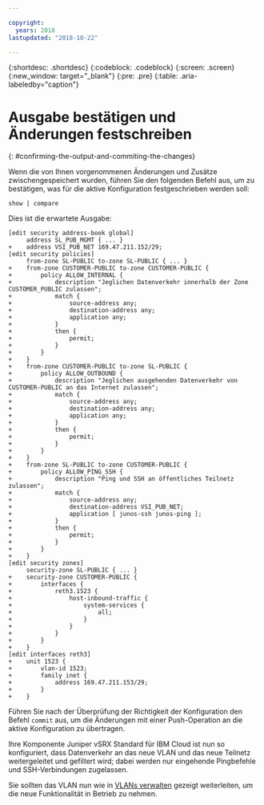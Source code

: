 ```yaml
---

copyright:
  years: 2018
lastupdated: "2018-10-22"

---
```


{:shortdesc: .shortdesc}
{:codeblock: .codeblock}
{:screen: .screen}
{:new_window: target="_blank"}
{:pre: .pre}
{:table: .aria-labeledby="caption"}

# Ausgabe bestätigen und Änderungen festschreiben
{: #confirming-the-output-and-commiting-the-changes}

Wenn die von Ihnen vorgenommenen Änderungen und Zusätze zwischengespeichert wurden, führen Sie den folgenden Befehl aus, um zu bestätigen, was für die aktive Konfiguration festgeschrieben werden soll:

```
show | compare
```

Dies ist die erwartete Ausgabe:

```
[edit security address-book global]
     address SL_PUB_MGMT { ... }
+    address VSI_PUB_NET 169.47.211.152/29;
[edit security policies]
     from-zone SL-PUBLIC to-zone SL-PUBLIC { ... }
+    from-zone CUSTOMER-PUBLIC to-zone CUSTOMER-PUBLIC {
+        policy ALLOW_INTERNAL {
+            description "Jeglichen Datenverkehr innerhalb der Zone CUSTOMER_PUBLIC zulassen";
+            match {
+                source-address any;
+                destination-address any;
+                application any;
+            }
+            then {
+                permit;
+            }
+        }
+    }
+    from-zone CUSTOMER-PUBLIC to-zone SL-PUBLIC {
+        policy ALLOW_OUTBOUND {
+            description "Jeglichen ausgehenden Datenverkehr von CUSTOMER-PUBLIC an das Internet zulassen";
+            match {
+                source-address any;
+                destination-address any;
+                application any;
+            }
+            then {
+                permit;
+            }
+        }
+    }
+    from-zone SL-PUBLIC to-zone CUSTOMER-PUBLIC {
+        policy ALLOW_PING_SSH {
+            description "Ping und SSH an öffentliches Teilnetz zulassen";
+            match {
+                source-address any;
+                destination-address VSI_PUB_NET;
+                application [ junos-ssh junos-ping ];
+            }
+            then {
+                permit;
+            }
+        }
+    }
[edit security zones]
     security-zone SL-PUBLIC { ... }
+    security-zone CUSTOMER-PUBLIC {
+        interfaces {
+            reth3.1523 {
+                host-inbound-traffic {
+                    system-services {
+                        all;
+                    }
+                }
+            }                          
+        }
+    }
[edit interfaces reth3]
+    unit 1523 {
+        vlan-id 1523;
+        family inet {
+            address 169.47.211.153/29;
+        }
+    }
```

Führen Sie nach der Überprüfung der Richtigkeit der Konfiguration den Befehl `commit` aus, um die Änderungen mit einer Push-Operation an die aktive Konfiguration zu übertragen.

Ihre Komponente Juniper vSRX Standard für IBM Cloud ist nun so konfiguriert, dass Datenverkehr an das neue VLAN und das neue Teilnetz weitergeleitet und gefiltert wird; dabei werden nur eingehende Pingbefehle und SSH-Verbindungen zugelassen. 

Sie sollten das VLAN nun wie in [VLANs verwalten](/docs/infrastructure/vsrx?topic=vsrx-managing-ibm-vlans) gezeigt weiterleiten, um die neue Funktionalität in Betrieb zu nehmen.
